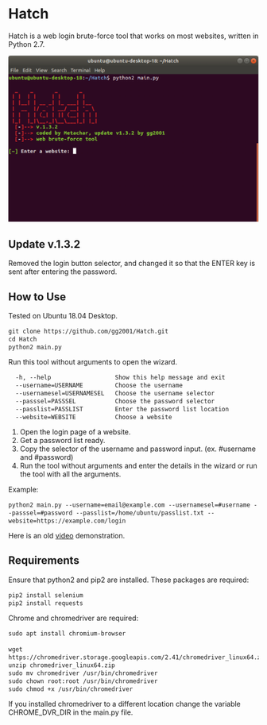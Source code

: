 # Hatch
Hatch is a web login brute-force tool that works on most websites, written in Python 2.7.

![Screenshot 1](screenshots/screenshot1.png)

## Update v.1.3.2
Removed the login button selector, and changed it so that the ENTER key is sent after entering the password.

## How to Use
Tested on Ubuntu 18.04 Desktop.
```
git clone https://github.com/gg2001/Hatch.git
cd Hatch
python2 main.py
```

Run this tool without arguments to open the wizard.
```
  -h, --help                  Show this help message and exit
  --username=USERNAME         Choose the username
  --usernamesel=USERNAMESEL   Choose the username selector
  --passsel=PASSSEL           Choose the password selector
  --passlist=PASSLIST         Enter the password list location
  --website=WEBSITE           Choose a website
```

1. Open the login page of a website.
2. Get a password list ready.
3. Copy the selector of the username and password input. (ex. #username and #password)
4. Run the tool without arguments and enter the details in the wizard or run the tool with all the arguments.

Example:
```
python2 main.py --username=email@example.com --usernamesel=#username --passsel=#password --passlist=/home/ubuntu/passlist.txt --website=https://example.com/login
```

Here is an old [video](https://youtu.be/Hd_kQVnajxk) demonstration.

## Requirements
Ensure that python2 and pip2 are installed. These packages are required:
```
pip2 install selenium
pip2 install requests
```

Chrome and chromedriver are required:
```
sudo apt install chromium-browser

wget https://chromedriver.storage.googleapis.com/2.41/chromedriver_linux64.zip
unzip chromedriver_linux64.zip
sudo mv chromedriver /usr/bin/chromedriver
sudo chown root:root /usr/bin/chromedriver
sudo chmod +x /usr/bin/chromedriver
```

If you installed chromedriver to a different location change the variable CHROME_DVR_DIR in the main.py file. 
